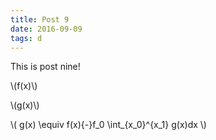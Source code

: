 ```yaml
---
title: Post 9
date: 2016-09-09
tags: d
---
```


This is post nine!

\\(f(x)\\)

\\(g(x)\\)

\\(
g(x) \equiv f(x){-}f\_0
\int\_{x\_0}^{x\_1} g(x)dx
\\)